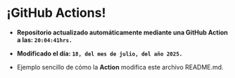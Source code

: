 # ¡GitHub Actions!
* **Repositorio actualizado automáticamente mediante una GitHub Action a las: `20:04:41hrs.`**
* **Modificado el día: `18, del mes de julio, del año 2025.`**

* Ejemplo sencillo de cómo la **Action** modifica este archivo README.md.
